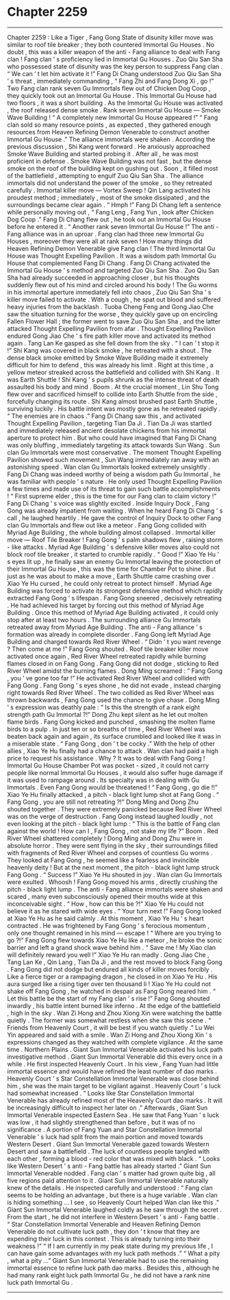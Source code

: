 
# Chapter 2259


---

Chapter 2259 : Like a Tiger , Fang Gong
State of disunity killer move was similar to roof tile breaker ; they both countered Immortal Gu Houses .
No doubt , this was a killer weapon of the anti - Fang alliance to deal with Fang clan !
Fang clan ’ s proficiency lied in Immortal Gu Houses .
Zuo Qiu San Sha who possessed state of disunity was the key person to suppress Fang clan .
“ We can ’ t let him activate it !” Fang Di Chang understood Zuo Qiu San Sha ’ s threat , immediately commanding , “ Fang Zhi and Fang Dong Xi , go !”
Two Fang clan rank seven Gu Immortals flew out of Chicken Dog Coop , they quickly took out an
Immortal Gu House .
This Immortal Gu House had two floors , it was a short building .
As the Immortal Gu House was activated , the roof released dense smoke .
Rank seven Immortal Gu House — Smoke Wave Building !
“ A completely new Immortal Gu House appeared !”
“ Fang clan sold so many resource points , as expected , they gathered enough resources from Heaven Refining Demon Venerable to construct another Immortal Gu House .”
The alliance immortals were shaken .
According the previous discussion , Shi Kang went forward . He anxiously approached Smoke Wave Building and started probing it .
After all , he was most proficient in defense .
Smoke Wave Building was not fast , but the dense smoke on the roof of the building kept on gushing out . Soon , it filled most of the battlefield , attempting to engulf Zuo Qiu San Sha .
The alliance immortals did not understand the power of the smoke , so they retreated carefully .
Immortal killer move — Vortex Sweep !
Qin Lang activated his proudest method ; immediately , most of the smoke dissipated , and the
surroundings became clear again .
“ Hmph !” Fang Di Chang left a sentence while personally moving out , “ Fang Leng , Fang Yun , look after Chicken Dog Coop .”
Fang Di Chang flew out , he took out an Immortal Gu House before he entered it .
“ Another rank seven Immortal Gu House !”
The anti - Fang alliance was in an uproar .
Fang clan had three new Immortal Gu Houses , moreover they were all at rank seven !
How many things did Heaven Refining Demon Venerable give Fang clan !
The third Immortal Gu House was Thought Expelling Pavilion . It was a wisdom path Immortal Gu House that complemented Fang Di Chang .
Fang Di Chang activated the Immortal Gu House ’ s method and targeted Zuo Qiu San Sha .
Zuo Qiu San Sha had already succeeded in approaching closer , but his thoughts suddenly flew out of his mind and circled around his body !
The Gu worms in his immortal aperture immediately fell into chaos , Zuo Qiu San Sha ’ s killer move failed to activate . With a cough , he spat out blood and suffered heavy injuries from the backlash .
Tuoba Cheng Feng and Gong Jiao Che saw the situation turning for the worse , they quickly gave up on encircling Fallen Flower Hall ; the former went to save Zuo Qiu San Sha , and the latter attacked Thought Expelling Pavilion from afar .
Thought Expelling Pavilion endured Gong Jiao Che ’ s fire path killer move and activated its method again .
Tang Lan Ke gasped as she fell down from the sky .
“ I can ’ t stop it !” Shi Kang was covered in black smoke , he retreated with a shout .
The dense black smoke emitted by Smoke Wave Building made it extremely difficult for him to defend , this was already his limit .
Right at this time , a yellow meteor streaked across the battlefield and collided with Shi Kang .
It was Earth Shuttle !
Shi Kang ’ s pupils shrunk as the intense threat of death assaulted his body and mind .
Boom .
At the crucial moment , Lin Shu Tong flew over and sacrificed himself to collide into Earth Shuttle
from the side , forcefully changing its route .
Shi Kang almost brushed past Earth Shuttle , surviving luckily .
His battle intent was mostly gone as he retreated rapidly .
“ The enemies are in chaos .” Fang Di Chang saw this , and activated Thought Expelling Pavilion , targeting Tian Da Ji .
Tian Da Ji was startled and immediately released ancient desolate chickens from his immortal aperture to protect him .
But who could have imagined that Fang Di Chang was only bluffing , immediately targeting its attack towards Sun Wang .
Sun clan Gu Immortals were most conservative . The moment Thought Expelling Pavilion showed such movement , Sun Wang immediately ran away with an astonishing speed .
Wan clan Gu Immortals looked extremely unsightly .
Fang Di Chang was indeed worthy of being a wisdom path Gu Immortal , he was familiar with people ’ s nature . He only used Thought Expelling Pavilion a few times and made use of its threat to gain such battle accomplishments !
“ First supreme elder , this is the time for our Fang clan to claim victory !” Fang Di Chang ’ s voice was slightly excited .
Inside Inquiry Dock , Fang Gong was already impatient from waiting .
When he heard Fang Di Chang ’ s call , he laughed heartily . He gave the control of Inquiry Dock to other Fang clan Gu Immortals and flew out like a meteor .
Fang Gong collided with Myriad Age Building , the whole building almost collapsed .
Immortal killer move — Roof Tile Breaker !
Fang Gong ’ s palm shadows flew , raising storm - like attacks .
Myriad Age Building ’ s defensive killer moves also could not block roof tile breaker , it started to crumble rapidly .
“ Good !” Xiao Ye Hu ’ s eyes lit up , he finally saw an enemy Gu Immortal leaving the protection of
their Immortal Gu House , this was the time for Chamber Pot to shine .
But just as he was about to make a move , Earth Shuttle came crashing over .
Xiao Ye Hu cursed , he could only retreat to protect himself .
Myriad Age Building was forced to activate its strongest defensive method which rapidly extracted Fang Gong ’ s lifespan .
Fang Gong sneered , decisively retreating .
He had achieved his target by forcing out this method of Myriad Age Building .
Once this method of Myriad Age Building activated , it could only stop after at least two hours .
The surrounding alliance Gu Immortals retreated away from Myriad Age Building .
The anti - Fang alliance ’ s formation was already in complete disorder .
Fang Gong left Myriad Age Building and charged towards Red River Wheel .
“ Didn ’ t you want revenge ? Then come at me !” Fang Gong shouted .
Roof tile breaker killer move activated once again , Red River Wheel retreated rapidly while burning flames closed in on Fang Gong .
Fang Gong did not dodge , sticking to Red River Wheel amidst the burning flames .
Dong Ming screamed : “ Fang Gong , you ’ ve gone too far !”
He activated Red River Wheel and collided with Fang Gong .
Fang Gong ’ s eyes shone , he did not evade , instead charging right towards Red River Wheel .
The two collided as Red River Wheel was thrown backwards , Fang Gong used the chance to give chase .
Dong Ming ’ s expression was deathly pale : “ Is this the strength of a rank eight strength path Gu Immortal ?!”
Dong Zhu kept silent as he let out molten flame birds .
Fang Gong kicked and punched , smashing the molten flame birds to a pulp .
In just ten or so breaths of time , Red River Wheel was beaten back again and again , its surface crumbled and looked like it was in a miserable state .
“ Fang Gong , don ’ t be cocky .” With the help of other allies , Xiao Ye Hu finally had a chance to attack .
Wan clan had paid a high price to request his assistance .
Why ?
It was to deal with Fang Gong !
Immortal Gu House Chamber Pot was pocket - sized , it could not carry people like normal Immortal Gu Houses , it would also suffer huge damage if it was used to rampage around .
Its specialty was in dealing with Gu Immortals .
Even Fang Gong would be threatened !
“ Fang Gong , go die !!” Xiao Ye Hu finally attacked , a pitch - black light lump shot at Fang Gong .
“ Fang Gong , you are still not retreating ?!” Dong Ming and Dong Zhu shouted together . They were extremely panicked because Red River Wheel was on the verge of destruction .
Fang Gong instead laughed loudly , not even looking at the pitch - black light lump : “ This is the battle of Fang clan against the world ! How can I , Fang Gong , not stake my life ?”
Boom .
Red River Wheel shattered completely !
Dong Ming and Dong Zhu were in absolute horror . They were sent flying in the sky , their surroundings filled with fragments of Red River Wheel and corpses of countless Gu worms .
They looked at Fang Gong , he seemed like a fearless and invincible heavenly deity !
But at the next moment , the pitch - black light lump struck Fang Gong .
“ Success !” Xiao Ye Hu shouted in joy .
Wan clan Gu Immortals were exulted .
Whoosh !
Fang Gong moved his arms , directly crushing the pitch - black light lump .
The anti - Fang alliance immortals were shaken and scared , many even subconsciously opened their mouths wide at this inconceivable sight .
“ How , how can this be ?!” Xiao Ye Hu could not believe it as he stared with wide eyes .
“ Your turn next !” Fang Gong looked at Xiao Ye Hu as he said calmly .
At this moment , Xiao Ye Hu ’ s heart contracted .
He was frightened by Fang Gong ’ s ferocious momentum , only one thought remained in his mind
— escape !
“ Where are you trying to go ?!” Fang Gong flew towards Xiao Ye Hu like a meteor , he broke the sonic barrier and left a grand shock wave behind him .
“ Save me ! My Xiao clan will definitely reward you well !” Xiao Ye Hu ran madly .
Gong Jiao Che , Tang Lan Ke , Qin Lang , Tian Da Ji , and the rest moved to block Fang Gong .
Fang Gong did not dodge but endured all kinds of killer moves forcibly . Like a fierce tiger or a rampaging dragon , he closed in on Xiao Ye Hu .
His aura surged like a rising tiger over ten thousand li !
Xiao Ye Hu could not shake off Fang Gong , he watched in despair as Fang Gong neared him .
“ Let this battle be the start of my Fang clan ’ s rise !” Fang Gong shouted inwardly , his battle intent burned like inferno .
At the edge of the battlefield , high in the sky .
Wan Zi Hong and Zhou Xiong Xin were watching the battle quietly . The former was somewhat restless when she saw this scene .
“ Friends from Heavenly Court , it will be best if you watch quietly .” Lu Wei Yin appeared and said
with a smile .
Wan Zi Hong and Zhou Xiong Xin ’ s expressions changed as they watched with complete vigilance .
At the same time .
Northern Plains .
Giant Sun Immortal Venerable activated his luck path investigative method .
Giant Sun Immortal Venerable did this every once in a while .
He first inspected Heavenly Court .
In his view , Fang Yuan had little immortal essence and would have refined the least number of dao marks . Heavenly Court ’ s Star Constellation Immortal Venerable was close behind him , she was the main target to be vigilant against .
Heavenly Court ’ s luck had somewhat increased .
“ Looks like Star Constellation Immortal Venerable has already refined most of the Heavenly Court dao marks . It will be increasingly difficult to inspect her later on .”
Afterwards , Giant Sun Immortal Venerable inspected Eastern Sea .
He saw that Fang Yuan ’ s luck was low , it had slightly strengthened than before , but it was of no significance .
A portion of Fang Yuan and Star Constellation Immortal Venerable ’ s luck had split from the main
portion and moved towards Western Desert .
Giant Sun Immortal Venerable gazed towards Western Desert and saw a battlefield . The luck of countless people tangled with each other , forming a blood - red color that was mixed with black .
“ Looks like Western Desert ’ s anti - Fang battle has already started .” Giant Sun Immortal Venerable nodded .
Fang clan ’ s matter had grown quite big , all five regions paid attention to it . Giant Sun Immortal Venerable naturally knew of the details .
He inspected carefully and understood : “ Fang clan seems to be holding an advantage , but there is a huge variable . Wan clan is hiding something … I see , so Heavenly Court helped Wan clan like this .”
Giant Sun Immortal Venerable laughed coldly as he saw through the secret .
From the start , he did not interfere in Western Desert ’ s anti - Fang battle .
“ Star Constellation Immortal Venerable and Heaven Refining Demon Venerable do not cultivate luck path , they don ’ t know that they are expending their luck in this contest . This is already turning into their weakness !”
“ If I am currently in my peak state during my previous life , I can have gain some advantages
with my luck path methods .”
“ What a pity , what a pity …”
Giant Sun Immortal Venerable had to use the remaining immortal essence to refine luck path dao marks .
Besides this , although he had many rank eight luck path Immortal Gu , he did not have a rank nine luck path Immortal Gu .

---

